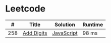 # Leetcode

| # | Title | Solution | Runtime |
|---| ----- | -------- | ------- |
|258|[ Add Digits](https://leetcode.com/problems/add-digits/)|[JavaScript](./solutions/258.%20Add%20Digits.js)|98 ms|
